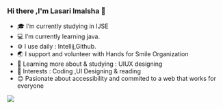 ### Hi there ,I'm Lasari Imalsha 👋

- 🎓 I’m currently studying in IJSE
- 💻 I’m currently learning java.
- ⚙️ I use daily : Intellij,Github.
- 🌏 I support and volunteer with Hands for Smile Organization
- 🌱 Learning more about & studying : UIUX designing
- 💜 Interests : Coding ,UI Designing & reading
- 😊 Pasionate about accessibility and commited to a web that works for 
     everyone

     

<img src ="https://github-readme-stats.vercel.app/api?username=LasariImalsha&&show_icons=true&title_color=ffffff&icon_color=130f40&text_color=ffffff&bg_color=535c68">
